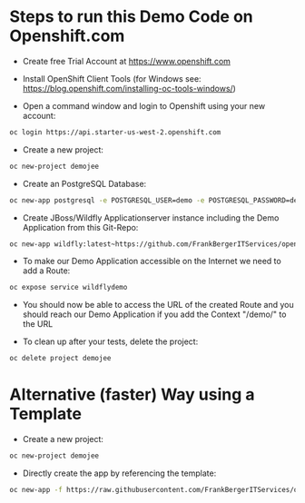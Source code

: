 Steps to run this Demo Code on Openshift.com
============================================

* Create free Trial Account at https://www.openshift.com

* Install OpenShift Client Tools (for Windows see: https://blog.openshift.com/installing-oc-tools-windows/)

* Open a command window and login to Openshift using your new account:
```bash
oc login https://api.starter-us-west-2.openshift.com 
```

* Create a new project:
```bash
oc new-project demojee
```

* Create an PostgreSQL Database:
```bash
oc new-app postgresql -e POSTGRESQL_USER=demo -e POSTGRESQL_PASSWORD=developer -e POSTGRESQL_DATABASE=demojee 
```

* Create JBoss/Wildfly Applicationserver instance including the Demo Application from this Git-Repo:
```bash
oc new-app wildfly:latest~https://github.com/FrankBergerITServices/openshift-jee-sample.git -e POSTGRESQL_USER=demo -e POSTGRESQL_PASSWORD=developer -e POSTGRESQL_DATABASE=demojee --name='wildflydemo'
```

* To make our Demo Application accessible on the Internet we need to add a Route:
```bash
oc expose service wildflydemo
```

* You should now be able to access the URL of the created Route and you should reach our Demo Application if you add the Context "/demo/" to the URL

* To clean up after your tests, delete the project:
```bash
oc delete project demojee
```


Alternative (faster) Way using a Template
=========================================

* Create a new project:
```bash
oc new-project demojee
```

* Directly create the app by referencing the template:
```bash
oc new-app -f https://raw.githubusercontent.com/FrankBergerITServices/openshift-jee-sample/master/demojee.yaml
```
